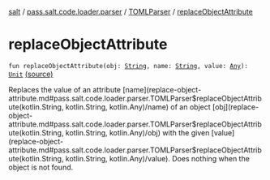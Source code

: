 [salt](../../index.md) / [pass.salt.code.loader.parser](../index.md) / [TOMLParser](index.md) / [replaceObjectAttribute](./replace-object-attribute.md)

# replaceObjectAttribute

`fun replaceObjectAttribute(obj: `[`String`](https://kotlinlang.org/api/latest/jvm/stdlib/kotlin/-string/index.html)`, name: `[`String`](https://kotlinlang.org/api/latest/jvm/stdlib/kotlin/-string/index.html)`, value: `[`Any`](https://kotlinlang.org/api/latest/jvm/stdlib/kotlin/-any/index.html)`): `[`Unit`](https://kotlinlang.org/api/latest/jvm/stdlib/kotlin/-unit/index.html) [(source)](https://github.com/kurbaniec-tgm/salt/tree/master/code/loader/parser/TOMLParser.kt#L77)

Replaces the value of an attribute [name](replace-object-attribute.md#pass.salt.code.loader.parser.TOMLParser$replaceObjectAttribute(kotlin.String, kotlin.String, kotlin.Any)/name) of an object [obj](replace-object-attribute.md#pass.salt.code.loader.parser.TOMLParser$replaceObjectAttribute(kotlin.String, kotlin.String, kotlin.Any)/obj) with the
given [value](replace-object-attribute.md#pass.salt.code.loader.parser.TOMLParser$replaceObjectAttribute(kotlin.String, kotlin.String, kotlin.Any)/value). Does nothing when the object is not found.

